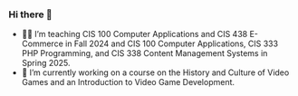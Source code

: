 ### Hi there 👋

- 🧑‍🏫 I’m teaching CIS 100 Computer Applications and CIS 438 E-Commerce in Fall 2024 and CIS 100 Computer Applications, CIS 333 PHP Programming, and CIS 338 Content Management Systems in Spring 2025.
- 🔭 I’m currently working on a course on the History and Culture of Video Games and an Introduction to Video Game Development.

<!--
**natelaclaire/natelaclaire** is a ✨ _special_ ✨ repository because its `README.md` (this file) appears on your GitHub profile.

Here are some ideas to get you started:

- 🔭 I’m currently working on ...
- 🌱 I’m currently learning ...
- 👯 I’m looking to collaborate on ...
- 🤔 I’m looking for help with ...
- 💬 Ask me about ...
- 📫 How to reach me: ...
- 😄 Pronouns: ...
- ⚡ Fun fact: ...
-->
